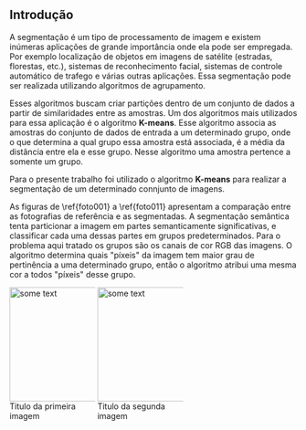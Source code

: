 ## Introdução

A segmentação é um tipo de processamento de imagem e existem inúmeras aplicações de grande importância onde ela pode ser empregada. Por exemplo localização de objetos em imagens de satélite (estradas, florestas, etc.), sistemas de reconhecimento facial, sistemas de controle automático de trafego e várias outras aplicações. Essa segmentação pode ser realizada utilizando algoritmos de agrupamento.

Esses algoritmos buscam criar partições dentro de um conjunto de dados a partir de similaridades entre as amostras. Um dos algoritmos mais utilizados para essa aplicação é o algoritmo **K-means**. Esse algoritmo associa as amostras do conjunto de dados de entrada a um determinado grupo, onde o que determina a qual grupo essa amostra está associada, é a média da distância entre ela e esse grupo. Nesse algoritmo uma amostra pertence a somente um grupo.

Para o presente trabalho foi utilizado o algoritmo **K-means** para realizar a segmentação de um determinado connjunto de imagens.

As figuras  de \ref{foto001} a \ref{foto011} apresentam a comparação entre as fotografias de referência e as segmentadas. A segmentação semântica tenta particionar a imagem em partes semanticamente significativas, e classificar cada uma dessas partes em grupos predeterminados. Para o problema aqui tratado os grupos são os canais de cor RGB das imagens. O algoritmo determina quais "píxeis" da imagem tem maior grau de pertinência a uma determinado grupo, então o algoritmo atribui uma mesma cor a todos "píxeis" desse grupo.


<div class="box">
    <img src="https://github.com/mendesrafael2/Segmentacao_Semantica_K-means/blob/main/Imagens%20de%20Entrada/photo001.jpg" alt="some text" width=200 height=200>
    <span> Titulo da primeira imagem </span>
</div>
<div class="box">
    <img src="https://github.com/mendesrafael2/Segmentacao_Semantica_K-means/blob/main/Imagens%20de%20Entrada/photo001.jpg" alt="some text" width=200 height=200>
    <span> Titulo da segunda imagem </span>
</div>

<style>
div.box {
	width: 150px;
	display: inline-block;
}
